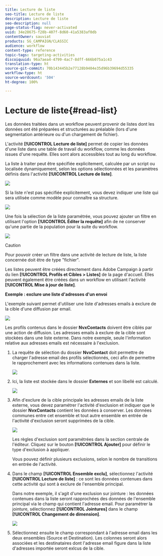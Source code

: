 ```yaml
---
title: Lecture de liste
seo-title: Lecture de liste
description: Lecture de liste
seo-description: null
page-status-flag: never-activated
uuid: 34e28675-f28b-407f-8d60-41a5383af0db
contentOwner: sauviat
products: SG_CAMPAIGN/CLASSIC
audience: workflow
content-type: reference
topic-tags: targeting-activities
discoiquuid: 96a7aea4-4799-4ac7-8dff-666b075a1c43
translation-type: ht
source-git-commit: 70b143445b2e77128b9404e35d96b39694d55335
workflow-type: ht
source-wordcount: '504'
ht-degree: 100%

---
```



# Lecture de liste{#read-list}

Les données traitées dans un workflow peuvent provenir de listes dont les données ont été préparées et structurées au préalable (lors d&#39;une segmentation antérieure ou d&#39;un chargement de fichier).

L&#39;activité **[!UICONTROL Lecture de liste]** permet de copier les données d&#39;une liste dans une table de travail du workflow, comme les données issues d&#39;une requête. Elles sont alors accessibles tout au long du workflow.

La liste à traiter peut être spécifiée explicitement, calculée par un script ou localisée dynamiquement, selon les options sélectionnées et les paramètres définis dans l&#39;activité **[!UICONTROL Lecture de liste]**.

![](assets/list_edit_select_option_01.png)

Si la liste n&#39;est pas spécifiée explicitement, vous devez indiquer une liste qui sera utilisée comme modèle pour connaître sa structure.

![](assets/s_advuser_list_template_select.png)

Une fois la sélection de la liste paramétrée, vous pouvez ajouter un filtre en utilisant l&#39;option **[!UICONTROL Éditer la requête]** afin de ne conserver qu&#39;une partie de la population pour la suite du workflow.

![](assets/wf_readlist_1.png)

>[!CAUTION]
>
>Pour pouvoir créer un filtre dans une activité de lecture de liste, la liste concernée doit être de type &quot;fichier&quot;.

Les listes peuvent être créées directement dans Adobe Campaign à partir du lien **[!UICONTROL Profils et Cibles > Listes]** de la page d&#39;accueil. Elles peuvent également être créées dans un workflow en utilisant l&#39;activité **[!UICONTROL Mise à jour de liste]**.

**Exemple : exclure une liste d&#39;adresses d&#39;un envoi**

L&#39;exemple suivant permet d&#39;utiliser une liste d&#39;adresses emails à exclure de la cible d&#39;une diffusion par email.

![](assets/s_advuser_list_read_sample_1.png)

Les profils contenus dans le dossier **NvxContacts** doivent être ciblés par une action de diffusion. Les adresses emails à exclure de la cible sont stockées dans une liste externe. Dans notre exemple, seule l&#39;information relative aux adresses emails est nécessaire à l&#39;exclusion.

1. La requête de sélection du dossier **NvxContact** doit permettre de charger l&#39;adresse email des profils sélectionnés, ceci afin de permettre le rapprochement avec les informations contenues dans la liste.

   ![](assets/s_advuser_list_read_sample_0.png)

1. Ici, la liste est stockée dans le dossier **Externes** et son libellé est calculé.

   ![](assets/s_advuser_list_read_sample_2.png)

1. Afin d&#39;exclure de la cible principale les adresses emails de la liste externe, vous devez paramétrer l&#39;activité d&#39;exclusion et indiquer que le dossier **NvxContacts** contient les données à conserver. Les données communes entre cet ensemble et tout autre ensemble en entrée de l&#39;activité d&#39;exclusion seront supprimées de la cible.

   ![](assets/s_advuser_list_read_sample_3.png)

   Les règles d&#39;exclusion sont paramétrées dans la section centrale de l&#39;éditeur. Cliquez sur le bouton **[!UICONTROL Ajouter]** pour définir le type d&#39;exclusion à appliquer.

   Vous pouvez définir plusieurs exclusions, selon le nombre de transitions en entrée de l&#39;activité.

1. Dans le champ **[!UICONTROL Ensemble exclu]**, sélectionnez l&#39;activité **[!UICONTROL Lecture de liste]** : ce sont les données contenues dans cette activité qui sont à exclure de l&#39;ensemble principal.

   Dans notre exemple, il s&#39;agit d&#39;une exclusion sur jointure : les données contenues dans la liste seront rapprochées des données de l&#39;ensemble principal via le champ qui contient l&#39;adresse email. Pour paramétrer la jointure, sélectionnez **[!UICONTROL Jointures]** dans le champ **[!UICONTROL Changement de dimension]**.

   ![](assets/s_advuser_list_read_sample_4.png)

1. Sélectionnez ensuite le champ correspondant à l&#39;adresse email dans les deux ensembles (Source et Destination). Les colonnes seront alors associées et les destinataires dont l&#39;adresse email figure dans la liste d&#39;adresses importée seront exlcus de la cible.


